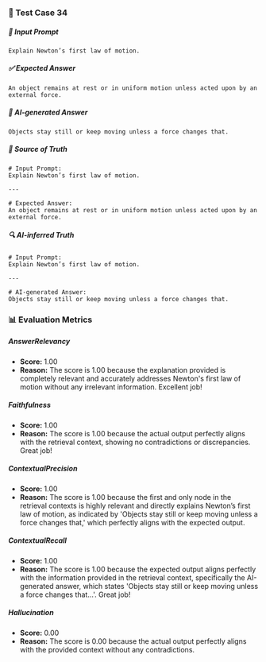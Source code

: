 ### 🧪 Test Case 34

##### 🧾 Input Prompt
```text
Explain Newton’s first law of motion.
```
##### ✅ Expected Answer
```text
An object remains at rest or in uniform motion unless acted upon by an external force.
```
##### 🤖 AI-generated Answer
```text
Objects stay still or keep moving unless a force changes that.
```
##### 📘 Source of Truth
```text
# Input Prompt:
Explain Newton’s first law of motion.

---

# Expected Answer:
An object remains at rest or in uniform motion unless acted upon by an external force.
```
##### 🔍 AI-inferred Truth
```text
# Input Prompt:
Explain Newton’s first law of motion.

---

# AI-generated Answer:
Objects stay still or keep moving unless a force changes that.
```
### 📊 Evaluation Metrics

##### AnswerRelevancy
- **Score:** 1.00
- **Reason:** The score is 1.00 because the explanation provided is completely relevant and accurately addresses Newton's first law of motion without any irrelevant information. Excellent job!

##### Faithfulness
- **Score:** 1.00
- **Reason:** The score is 1.00 because the actual output perfectly aligns with the retrieval context, showing no contradictions or discrepancies. Great job!

##### ContextualPrecision
- **Score:** 1.00
- **Reason:** The score is 1.00 because the first and only node in the retrieval contexts is highly relevant and directly explains Newton’s first law of motion, as indicated by 'Objects stay still or keep moving unless a force changes that,' which perfectly aligns with the expected output.

##### ContextualRecall
- **Score:** 1.00
- **Reason:** The score is 1.00 because the expected output aligns perfectly with the information provided in the retrieval context, specifically the AI-generated answer, which states 'Objects stay still or keep moving unless a force changes that...'. Great job!

##### Hallucination
- **Score:** 0.00
- **Reason:** The score is 0.00 because the actual output perfectly aligns with the provided context without any contradictions.

